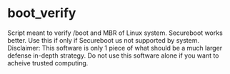 # boot_verify

Script meant to verify /boot and MBR of Linux system.  Secureboot works better.  Use this if only if Secureboot us not supported by system.
Disclaimer:
This software is only 1 piece of what should be a much larger defense in-depth strategy.  Do not use this software alone if you want to acheive trusted computing.
